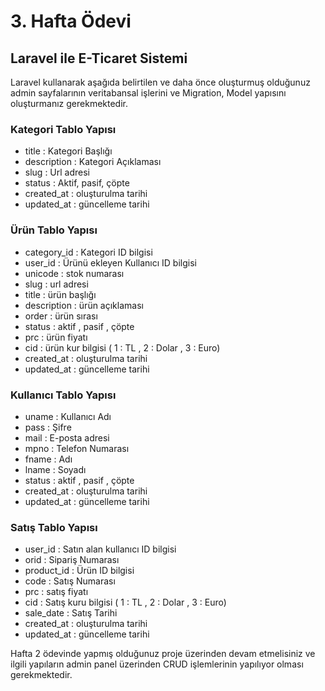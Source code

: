 # 3. Hafta Ödevi

## Laravel ile E-Ticaret Sistemi

Laravel kullanarak aşağıda belirtilen ve daha önce oluşturmuş olduğunuz admin sayfalarının veritabansal işlerini ve Migration, Model yapısını oluşturmanız
gerekmektedir.

### Kategori Tablo Yapısı

- title  : Kategori Başlığı
- description : Kategori Açıklaması
- slug : Url adresi
- status : Aktif, pasif, çöpte
- created_at : oluşturulma tarihi
- updated_at : güncelleme tarihi

### Ürün Tablo Yapısı

- category_id : Kategori ID bilgisi
- user_id : Ürünü ekleyen Kullanıcı ID bilgisi
- unicode : stok numarası
- slug : url adresi
- title : ürün başlığı
- description : ürün açıklaması
- order : ürün sırası
- status : aktif , pasif , çöpte
- prc : ürün fiyatı
- cid : ürün kur bilgisi ( 1 : TL , 2 : Dolar , 3 : Euro)
- created_at : oluşturulma tarihi
- updated_at : güncelleme tarihi

### Kullanıcı Tablo Yapısı

- uname : Kullanıcı Adı
- pass : Şifre
- mail : E-posta adresi
- mpno : Telefon Numarası
- fname : Adı
- lname : Soyadı
- status : aktif , pasif , çöpte
- created_at : oluşturulma tarihi
- updated_at : güncelleme tarihi

### Satış Tablo Yapısı

- user_id : Satın alan kullanıcı ID bilgisi
- orid : Sipariş Numarası
- product_id : Ürün ID bilgisi
- code : Satış Numarası
- prc : satış fiyatı
- cid : Satış kuru bilgisi ( 1 : TL , 2 : Dolar , 3 : Euro)
- sale_date : Satış Tarihi
- created_at : oluşturulma tarihi
- updated_at : güncelleme tarihi

Hafta 2 ödevinde yapmış olduğunuz proje üzerinden devam etmelisiniz ve ilgili yapıların admin panel üzerinden CRUD işlemlerinin yapılıyor olması gerekmektedir.
